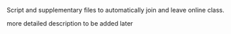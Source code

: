 Script and supplementary files to automatically join and leave online class.

more detailed description to be added later
